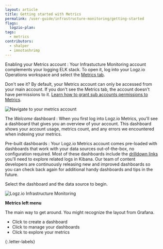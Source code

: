 ```yaml
---
layout: article
title: Getting started with Metrics
permalink: /user-guide/infrastructure-monitoring/getting-started
flags:
  logzio-plan:
tags:
  - metrics
contributors:
  - shalper
  - imnotashrimp
---
```


Enabling your Metrics account
: Your Infrastucture Monitoring account complements your logging ELK stack. To open it, log into your Logz.io Operations workspace and select the [Metrics tab](https://app.logz.io/#/dashboard/grafana/).

  Don't see it? By default, your Metrics account can only be accessed from your main account. If you don't see the Metrics tab, the account doesn't have permissions to it. [Learn how to grant sub accounts permissions to Metrics]({{site.baseurl}}/user-guide/accounts/manage-the-infrastructure-monitoring-account.html).

  ![Navigate to your metrics account](https://dytvr9ot2sszz.cloudfront.net/logz-docs/grafana/reach-metrics.png)

The _Welcome_ dashboard
: When you first log into Logz.io Metrics,
  you'll see a dashboard that gives you an overview of your account.
  This dashboard shows your account usage,
  metrics count,
  and any errors we encountered when indexing your metrics.


Pre-built dashboards
: Your Logz.io Metrics account comes pre-loaded with dashboards
  that work with your data sources out-of-the-box,
  no configuration required.
  Most of these dashboards include the
  [drilldown links]({{site.baseurl}}/user-guide/infrastructure-monitoring/configure-grafana-drilldown-links.html)
  you'll need to explore related logs in Kibana. Our team of content developers are continuously releasing new and improved dashboards so you can check back again for additional handy dashboards and tips in the future.

  Select the dashboard and the data source to begin.

  ![Logz.io Infrastructure Monitoring](https://dytvr9ot2sszz.cloudfront.net/logz-docs/grafana/select-board-and-source.png)

**Metrics left menu**

The main way to get around. You might recognize the layout from Grafana.

* Click <i class="fas fa-plus"></i> to create a dashboard
* Click <i class="fas fa-th-large"></i> to manage your dashboards
* Click <i class="fas fa-compass"></i> to explore your metrics

{:.letter-labels}